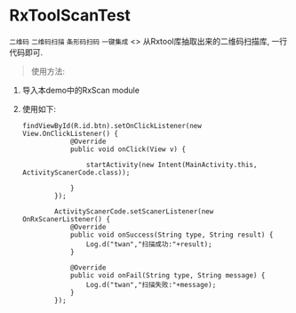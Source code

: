 # RxToolScanTest
`二维码` `二维码扫描` `条形码扫码` `一键集成` <>
从Rxtool库抽取出来的二维码扫描库, 一行代码即可.


> 使用方法:

1. 导入本demo中的RxScan module
2. 使用如下:

    ```
    findViewById(R.id.btn).setOnClickListener(new View.OnClickListener() {
                @Override
                public void onClick(View v) {

                    startActivity(new Intent(MainActivity.this, ActivityScanerCode.class));

                }
            });

            ActivityScanerCode.setScanerListener(new OnRxScanerListener() {
                @Override
                public void onSuccess(String type, String result) {
                    Log.d("twan","扫描成功:"+result);
                }

                @Override
                public void onFail(String type, String message) {
                    Log.d("twan","扫描失败:"+message);
                }
            });

    ```

